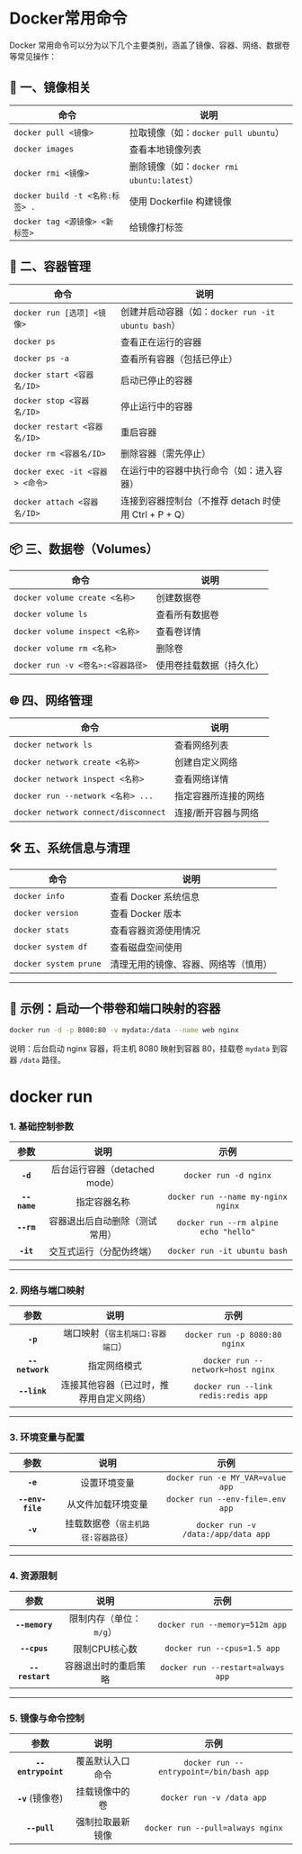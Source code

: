 # Docker常用命令

Docker 常用命令可以分为以下几个主要类别，涵盖了镜像、容器、网络、数据卷等常见操作：

## 🐳 一、镜像相关

| 命令                            | 说明                                       |
| ------------------------------- | ------------------------------------------ |
| `docker pull <镜像>`            | 拉取镜像（如：`docker pull ubuntu`）       |
| `docker images`                 | 查看本地镜像列表                           |
| `docker rmi <镜像>`             | 删除镜像（如：`docker rmi ubuntu:latest`） |
| `docker build -t <名称:标签> .` | 使用 Dockerfile 构建镜像                   |
| `docker tag <源镜像> <新标签>`  | 给镜像打标签                               |

## 🧱 二、容器管理

| 命令                            | 说明                                                  |
| ------------------------------- | ----------------------------------------------------- |
| `docker run [选项] <镜像>`      | 创建并启动容器（如：`docker run -it ubuntu bash`）    |
| `docker ps`                     | 查看正在运行的容器                                    |
| `docker ps -a`                  | 查看所有容器（包括已停止）                            |
| `docker start <容器名/ID>`      | 启动已停止的容器                                      |
| `docker stop <容器名/ID>`       | 停止运行中的容器                                      |
| `docker restart <容器名/ID>`    | 重启容器                                              |
| `docker rm <容器名/ID>`         | 删除容器（需先停止）                                  |
| `docker exec -it <容器> <命令>` | 在运行中的容器中执行命令（如：进入容器）              |
| `docker attach <容器名/ID>`     | 连接到容器控制台（不推荐 detach 时使用 Ctrl + P + Q） |

## 📦 三、数据卷（Volumes）

| 命令                              | 说明                     |
| --------------------------------- | ------------------------ |
| `docker volume create <名称>`     | 创建数据卷               |
| `docker volume ls`                | 查看所有数据卷           |
| `docker volume inspect <名称>`    | 查看卷详情               |
| `docker volume rm <名称>`         | 删除卷                   |
| `docker run -v <卷名>:<容器路径>` | 使用卷挂载数据（持久化） |

## 🌐 四、网络管理

| 命令                                | 说明                 |
| ----------------------------------- | -------------------- |
| `docker network ls`                 | 查看网络列表         |
| `docker network create <名称>`      | 创建自定义网络       |
| `docker network inspect <名称>`     | 查看网络详情         |
| `docker run --network <名称> ...`   | 指定容器所连接的网络 |
| `docker network connect/disconnect` | 连接/断开容器与网络  |

## 🛠️ 五、系统信息与清理

| 命令                  | 说明                                 |
| --------------------- | ------------------------------------ |
| `docker info`         | 查看 Docker 系统信息                 |
| `docker version`      | 查看 Docker 版本                     |
| `docker stats`        | 查看容器资源使用情况                 |
| `docker system df`    | 查看磁盘空间使用                     |
| `docker system prune` | 清理无用的镜像、容器、网络等（慎用） |

------

## 📝 示例：启动一个带卷和端口映射的容器

```bash
docker run -d -p 8080:80 -v mydata:/data --name web nginx
```

说明：后台启动 nginx 容器，将主机 8080 映射到容器 80，挂载卷 `mydata` 到容器 `/data` 路径。



# docker run

### **1. 基础控制参数**

|     参数     |              说明              |                 示例                  |
| :----------: | :----------------------------: | :-----------------------------------: |
|   **`-d`**   | 后台运行容器（detached mode）  |         `docker run -d nginx`         |
| **`--name`** |          指定容器名称          |  `docker run --name my-nginx nginx`   |
|  **`--rm`**  | 容器退出后自动删除（测试常用） | `docker run --rm alpine echo "hello"` |
|  **`-it`**   |    交互式运行（分配伪终端）    |     `docker run -it ubuntu bash`      |

------

### **2. 网络与端口映射**

|      参数       |                   说明                   |                示例                 |
| :-------------: | :--------------------------------------: | :---------------------------------: |
|    **`-p`**     |    端口映射（`宿主机端口:容器端口`）     |    `docker run -p 8080:80 nginx`    |
| **`--network`** |               指定网络模式               |  `docker run --network=host nginx`  |
|  **`--link`**   | 连接其他容器（已过时，推荐用自定义网络） | `docker run --link redis:redis app` |

------

### **3. 环境变量与配置**

|       参数       |                说明                 |                示例                 |
| :--------------: | :---------------------------------: | :---------------------------------: |
|     **`-e`**     |            设置环境变量             |  `docker run -e MY_VAR=value app`   |
| **`--env-file`** |         从文件加载环境变量          |  `docker run --env-file=.env app`   |
|     **`-v`**     | 挂载数据卷（`宿主机路径:容器路径`） | `docker run -v /data:/app/data app` |

------

### **4. 资源限制**

|      参数       |          说明           |               示例                |
| :-------------: | :---------------------: | :-------------------------------: |
| **`--memory`**  | 限制内存（单位：`m/g`） |  `docker run --memory=512m app`   |
|  **`--cpus`**   |      限制CPU核心数      |    `docker run --cpus=1.5 app`    |
| **`--restart`** |  容器退出时的重启策略   | `docker run --restart=always app` |

------

### **5. 镜像与命令控制**

|        参数        |       说明       |                  示例                   |
| :----------------: | :--------------: | :-------------------------------------: |
| **`--entrypoint`** | 覆盖默认入口命令 | `docker run --entrypoint=/bin/bash app` |
| **`-v`** (镜像卷)  |  挂载镜像中的卷  |        `docker run -v /data app`        |
|    **`--pull`**    | 强制拉取最新镜像 |    `docker run --pull=always nginx`     |
